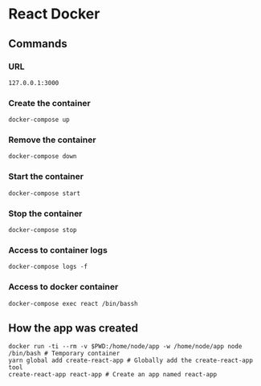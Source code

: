 # React Docker

## Commands

### URL
```
127.0.0.1:3000
```

### Create the container
```
docker-compose up
```

### Remove the container
```
docker-compose down
```

### Start the container
```
docker-compose start
```

### Stop the container
```
docker-compose stop
```

### Access to container logs
```
docker-compose logs -f
```

### Access to docker container
```
docker-compose exec react /bin/bassh
```

## How the app was created

```
docker run -ti --rm -v $PWD:/home/node/app -w /home/node/app node /bin/bash # Temporary container
yarn global add create-react-app # Globally add the create-react-app tool
create-react-app react-app # Create an app named react-app
```